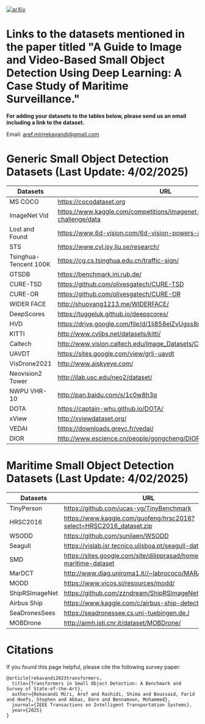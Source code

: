 [![arXiv](https://img.shields.io/badge/arXiv-2309.04902-b31b1b.svg)](https://arxiv.org/abs/2207.12926)

# Links to the datasets mentioned in the paper titled "A Guide to Image and Video-Based Small Object Detection Using Deep Learning: A Case Study of Maritime Surveillance."

**For adding your datasets to the tables below, please send us an email including a link to the dataset.**

Email: aref.mirirekavandi@gmail.com

# Generic Small Object Detection Datasets (Last Update: 4/02/2025)

| Datasets | URL |
| -------- | -------- |
| MS COCO |https://cocodataset.org|
| ImageNet Vid |https://www.kaggle.com/competitions/imagenet-object-localization-challenge/data|
|Lost and Found |https://www.6d-vision.com/6d-vision-powers-autonomous-driving |
|STS | https://www.cvl.isy.liu.se/research/|
|Tsinghua-Tencent  100K | https://cg.cs.tsinghua.edu.cn/traffic-sign/|
|GTSDB |https://benchmark.ini.rub.de/ |
|CURE-TSD | https://github.com/olivesgatech/CURE-TSD|
|CURE-OR| https://github.com/olivesgatech/CURE-OR|
|WIDER FACE |http://shuoyang1213.me/WIDERFACE/ |
|DeepScores|https://tuggeluk.github.io/deepscores/ |
|HVD |https://drive.google.com/file/d/1li858elZvUgss8rC_yDsb5bDfiRyhdrX/view|
|KITTI |http://www.cvlibs.net/datasets/kitti/ |
|Caltech |http://www.vision.caltech.edu/Image_Datasets/CaltechPedestrians/ |
|UAVDT |https://sites.google.com/view/grli-uavdt |
|VisDrone2021 |http://www.aiskyeye.com/ |
|Neovision2 Tower | http://ilab.usc.edu/neo2/dataset/|
|NWPU VHR-10 | http://pan.baidu.com/s/1c0w8h3q|
|DOTA | https://captain-whu.github.io/DOTA/|
|xView | http://xviewdataset.org/|
|VEDAI |https://downloads.greyc.fr/vedai/ |
|DIOR |http://www.escience.cn/people/gongcheng/DIOR.html |

# Maritime Small Object Detection Datasets (Last Update: 4/02/2025)

| Datasets | URL |
| -------- | -------- |
|TinyPerson |https://github.com/ucas-vg/TinyBenchmark |
|HRSC2016 |https://www.kaggle.com/guofeng/hrsc2016?select=HRSC2016_dataset.zip |
|WSODD|https://github.com/sunjiaen/WSODD|
|Seagull|https://vislab.isr.tecnico.ulisboa.pt/seagull-dataset/ |
|SMD|https://sites.google.com/site/dilipprasad/home/singapore-maritime-dataset|
|MarDCT|http://www.diag.uniroma1.it//~labrococo/MAR/|
|MODD | https://www.vicos.si/resources/modd/|
|ShipRSImageNet |https://github.com/zzndream/ShipRSImageNet |
|Airbus Ship |https://www.kaggle.com/c/airbus-ship-detection/data |
|SeaDronesSees |https://seadronessee.cs.uni-tuebingen.de./ |
|MOBDrone |http://aimh.isti.cnr.it/dataset/MOBDrone/ |




# Citations
If you found this page helpful, please cite the following survey paper:

```
@article{rekavandi2023transformers,
  title={Transformers in Small Object Detection: A Benchmark and Survey of State-of-the-Art},
  author={Rekavandi Miri, Aref and Rashidi, Shima and Boussaid, Farid and Hoefs, Stephen and Akbas, Emre and Bennamoun, Mohammed},
  journal={IEEE Transactions on Intelligent Transportation Systems},
  year={2025}
}
```
